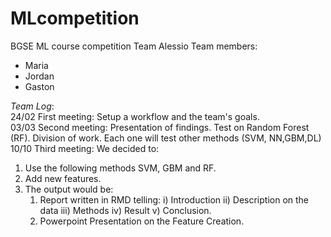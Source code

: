 # MLcompetition
BGSE ML course competition
Team Alessio
Team members:
* Maria
* Jordan
* Gaston

*Team Log*:  
24/02 First meeting: Setup a workflow and the team's goals.  
03/03 Second meeting: Presentation of findings. Test on Random Forest (RF). Division of work. Each one will test other methods (SVM, 
NN,GBM,DL)
10/10 Third meeting: We decided to:  
1) Use the following methods SVM, GBM and RF.   
2) Add new features.  
3) The output would be:    
    1. Report written in RMD telling: i) Introduction ii) Description on the data iii) Methods iv) Result v) Conclusion.   
    2. Powerpoint Presentation on the Feature Creation.  
